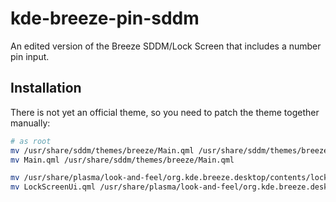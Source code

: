 # kde-breeze-pin-sddm
An edited version of the Breeze SDDM/Lock Screen that includes a number pin input.

## Installation
There is not yet an official theme, so you need to patch the theme together manually:
```sh
# as root
mv /usr/share/sddm/themes/breeze/Main.qml /usr/share/sddm/themes/breeze/Main.qml.bac
mv Main.qml /usr/share/sddm/themes/breeze/Main.qml

mv /usr/share/plasma/look-and-feel/org.kde.breeze.desktop/contents/lockscreen/LockScreenUi.qml /usr/share/plasma/look-and-feel/org.kde.breeze.desktop/contents/lockscreen/LockScreenUi.qml.bac
mv LockScreenUi.qml /usr/share/plasma/look-and-feel/org.kde.breeze.desktop/contents/lockscreen/LockScreenUi.qml  
```
